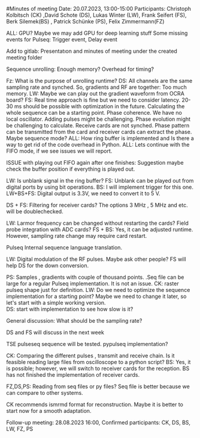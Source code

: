 #Minutes of meeting
Date: 20.07.2023, 13:00-15:00
Participants: Christoph Kolbitsch (CK) ,David Schote (DS),  Lukas Winter (LW), Frank Seifert (FS), Berk Silemek(BS) , Patrick Schünke (PS), Felix Zimmermann(FZ)

ALL: GPU? Maybe we may add GPU for deep learning stuff
Some missing events for Pulseq: Trigger event, Delay event 

Add to gitlab: Presentatıon and minutes of meeting under the created meeting folder

Sequence unrolling: Enough memory? Overhead for timing?

Fz: What is the purpose of unrolling runtime?
DS: All channels are the same sampling rate and synched. So, gradients and RF are together: Too much memory. 
LW: Maybe we can play out the gradient waveform from OCRA board?
FS: Real time approach is fine but we need to consider latency. 20-30 ms should be possible with optimization in the future. 
Calculating the whole sequence can be a starting point. 
Phase coherence. We have no local oscillator. Adding pulses might be challenging. Phase evolution might be challenging to calculate. 
Receive cards are not synched. Phase pattern can be transmitted from the card and receiver cards can extract the phase. 
Maybe sequence mode?
ALL: How ring buffer is implemented and Is there a way to get rid of the code overhead in Python. 
ALL: Lets continue with the FIFO mode, if we see issues we will report. 

ISSUE with playing out FIFO again after one finishes: 
Suggestion maybe check the buffer position if everything is played out. 

LW: Is unblank signal in the ring buffer?
FS: Unblank can be played out from digital ports by using bit operations.
BS: I will implement trigger for this one.
LW+BS+FS: Digital output is 3.3V, we need to convert it to 5 V.

DS + FS: Filtering for receiver cards? The options 3 MHz , 5 MHz and etc. will be doublechecked.  

LW: Larmor frequency can be changed without restarting the cards? Field probe integration with ADC  cards?
FS + BS: Yes, it can be adjusted runtime. However, sampling rate change may require card restart.

Pulseq 
Internal sequence language translation. 

LW: Digital modulation of the RF pulses. Maybe ask other people?
FS will help DS for the down conversion. 

PS: Samples , gradients with couple of thousand points. .Seq file can be large for a regular Pulseq implementation. It is not an issue.
CK: raster pulseq shape just for definition. 
LW: Do we need to optimize the sequence implementation for a starting point? Maybe we need to change it later, so let's start with a simple working version.  
DS: start with implementation to see how slow is it?

General discussion: What should be the sampling rate?

DS and FS  will discuss in the next week

TSE pulseseq sequence will be tested.
pypulseq implementation? 

CK: Comparing the different pulses , transmit and receive chain. Is it feasible reading large files from oscilloscope to a python script? 
BS: Yes, it is possible; however, we will switch to receiver cards for the reception. BS has not finished the implementation of receiver cards.   

FZ,DS,PS: Reading from seq files or py files?
Seq file is better because we can compare to other systems. 

CK recommends ismrmd format for reconstruction. Maybe it is better to start now for a smooth adaptation. 


Follow-up meeting: 28.08.2023 16:00, Confirmed participants: CK, DS, BS, LW, FZ, PS
